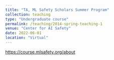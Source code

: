 ```yaml
---
title: "TA, ML Safety Scholars Summer Program"
collection: teaching
type: "Undergraduate course"
permalink: /teaching/2014-spring-teaching-1
venue: "Center for AI Safety"
date: 2022-06-01
location: "Virtual"
---
```


<https://course.mlsafety.org/about>